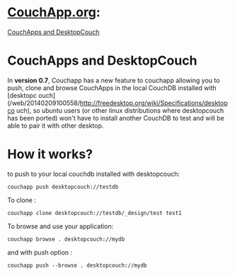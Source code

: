 # **[CouchApp.org](index.md):**
[CouchApps and
DesktopCouch](desktopcouch.md)

# CouchApps and DesktopCouch

In **version 0.7**, Couchapp has a new feature to couchapp allowing you to
push, clone and browse CouchApps in the local CouchDB installed with [desktopc
ouch](/web/20140209100558/http://freedesktop.org/wiki/Specifications/desktopco
uch), so ubuntu users (or other linux distributions where desktopcouch has
been ported) won't have to install another CouchDB to test and will be able to
pair it with other desktop.

# How it works?

to push to your local couchdb installed with desktopcouch:

    
    
    couchapp push desktopcouch://testdb 
    

To clone :

    
    
    couchapp clone desktopcouch://testdb/_design/test test1 
    

To browse and use your application:

    
    
    couchapp browse . desktopcouch://mydb 
    

and with push option :

    
    
    couchapp push --browse . desktopcouch://mydb
    

